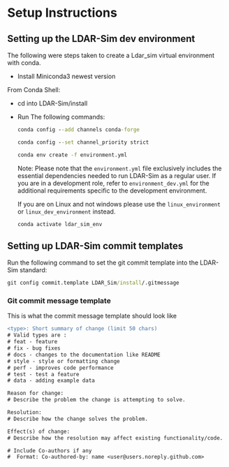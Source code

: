 # Setup Instructions

## Setting up the LDAR-Sim dev environment

The following were steps taken to create a Ldar_sim virtual environment with conda.

- Install Miniconda3 newest version

From Conda Shell:

- cd into LDAR-Sim/install
- Run The following commands:

    ```cmd
    conda config --add channels conda-forge
    ```

    ```cmd
    conda config --set channel_priority strict
    ```

    ```cmd
    conda env create -f environment.yml
    ```

    Note: Please note that the ``environment.yml`` file exclusively includes the essential dependencies needed to run LDAR-Sim as a regular user. If you are in a development role, refer to `environment_dev.yml` for the additional requirements specific to the development environment.

    If you are on Linux and not windows please use the ``linux_environment`` or ``linux_dev_environment`` instead.

    ```cmd
    conda activate ldar_sim_env
    ```

## Setting up LDAR-Sim commit templates

Run the following command to set the git commit template into the LDAR-Sim standard:

```cmd
git config commit.template LDAR_Sim/install/.gitmessage
```

### Git commit message template

This is what the commit message template should look like

```Diff
<type>: Short summary of change (limit 50 chars)
# Valid types are :
# feat - feature
# fix - bug fixes
# docs - changes to the documentation like README
# style - style or formatting change
# perf - improves code performance
# test - test a feature
# data - adding example data

Reason for change: 
# Describe the problem the change is attempting to solve.

Resolution:
# Describe how the change solves the problem.

Effect(s) of change:
# Describe how the resolution may affect existing functionality/code.

# Include Co-authors if any
#  Format: Co-authored-by: name <user@users.noreply.github.com>
```
